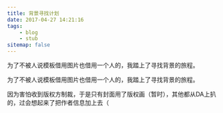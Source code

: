 ```yaml
---
title: 背景寻找计划
date: 2017-04-27 14:21:16
tags:
    - blog
    - stub
sitemap: false
---
```

为了不被人说模板借用图片也借用一个人的，我踏上了寻找背景的旅程。
<!-- excerpt -->

为了不被人说模板借用图片也借用一个人的，我踏上了寻找背景的旅程。

因为害怕收到版权方制裁，于是只有封面用了版权画（暂时），其他都从DA上扒的，过会想起来了把作者信息加上去（


